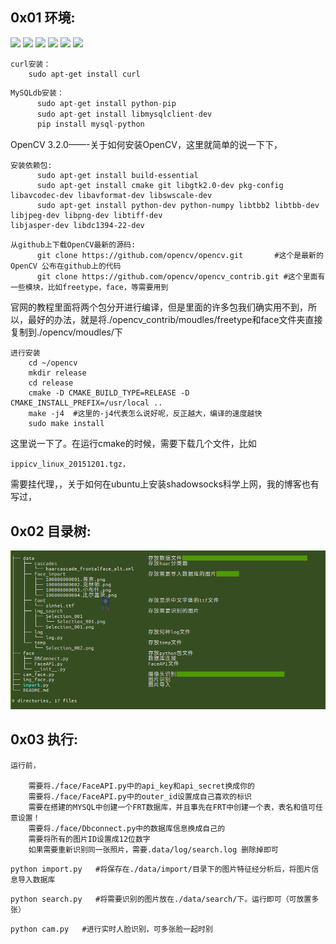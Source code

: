## 0x01 环境:
[![](https://img.shields.io/badge/Ubuntu-16.04LTS-brightgreen.svg)]()
[![](https://img.shields.io/badge/Python-2.7-brightgreen.svg)]()
[![](https://img.shields.io/badge/OpenCV-3.2.0-brightgreen.svg)]()
[![](https://img.shields.io/badge/Mysql-5.7.*-brightgreen.svg)]()
[![](https://img.shields.io/badge/phpmyadmin-*-brightgreen.svg)]()
[![](https://img.shields.io/badge/ShadowSocks-Linux-brightgreen.svg)]()

```
curl安装：
	sudo apt-get install curl
```

```python
MySQLdb安装：
      sudo apt-get install python-pip     
      sudo apt-get install libmysqlclient-dev
      pip install mysql-python
```
OpenCV 3.2.0——-关于如何安装OpenCV，这里就简单的说一下下，


```
安装依赖包:
      sudo apt-get install build-essential
      sudo apt-get install cmake git libgtk2.0-dev pkg-config libavcodec-dev libavformat-dev libswscale-dev
      sudo apt-get install python-dev python-numpy libtbb2 libtbb-dev libjpeg-dev libpng-dev libtiff-dev                                   libjasper-dev libdc1394-22-dev
```

```
从github上下载OpenCV最新的源码:
      git clone https://github.com/opencv/opencv.git       #这个是最新的OpenCV 公布在github上的代码
      git clone https://github.com/opencv/opencv_contrib.git #这个里面有一些模块，比如freetype，face，等需要用到
```
官网的教程里面将两个包分开进行编译，但是里面的许多包我们确实用不到，所以，最好的办法，就是将./opencv_contrib/moudles/freetype和face文件夹直接复制到./opencv/moudles/下

``` 
进行安装
	cd ~/opencv
	mkdir release
	cd release
	cmake -D CMAKE_BUILD_TYPE=RELEASE -D CMAKE_INSTALL_PREFIX=/usr/local ..
	make -j4  #这里的-j4代表怎么说好呢，反正越大，编译的速度越快
	sudo make install
```
这里说一下了。在运行cmake的时候，需要下载几个文件，比如
```
ippicv_linux_20151201.tgz，
```
需要挂代理，，关于如何在ubuntu上安装shadowsocks科学上网，我的博客也有写过，


## 0x02 目录树:
![image](https://github.com/0x024/FRT4FreeBuf/blob/master/data/temp/Selection_015.png)


## 0x03 执行:

```
运行前，

	需要将./face/FaceAPI.py中的api_key和api_secret换成你的
	需要将./face/FaceAPI.py中的outer_id设置成自己喜欢的标识
	需要在搭建的MYSQL中创建一个FRT数据库，并且事先在FRT中创建一个表，表名和值可任意设置！
	需要将./face/Dbconnect.py中的数据库信息换成自己的
	需要将所有的图片ID设置成12位数字
	如果需要重新识别同一张照片，需要.data/log/search.log 删除掉即可
```


```
python import.py   #将保存在./data/import/目录下的图片特征经分析后，将图片信息导入数据库
```
```
python search.py   #将需要识别的图片放在./data/search/下。运行即可（可放置多张）
```
```
python cam.py   #进行实时人脸识别，可多张脸一起时别
```
